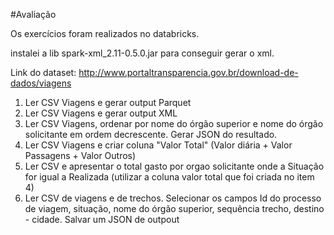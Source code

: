 #Avaliação

Os exercícios foram realizados no databricks.

instalei a lib spark-xml_2.11-0.5.0.jar para conseguir gerar o xml.


Link do dataset: http://www.portaltransparencia.gov.br/download-de-dados/viagens




1) Ler CSV Viagens e gerar output Parquet
2) Ler CSV Viagens e gerar output XML
3) Ler CSV Viagens, ordenar por nome do órgão superior e nome do órgão solicitante em ordem decrescente. Gerar JSON do resultado.
4) Ler CSV Viagens e criar coluna "Valor Total" (Valor diária + Valor Passagens + Valor Outros)
5) Ler CSV e apresentar o total gasto por orgao solicitante onde a Situação for igual a Realizada (utilizar a coluna valor total que foi criada no item 4)
6) Ler CSV de viagens e de trechos. Selecionar os campos Id do processo de viagem, situação, nome do órgão superior, sequência trecho, destino - cidade. Salvar um JSON de outpout
